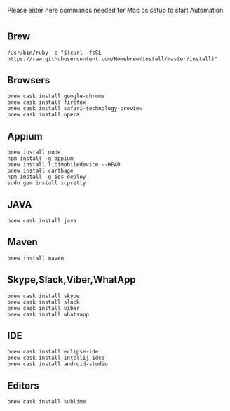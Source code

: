 Please enter here commands needed for Mac os setup to start Automation

# 
## Brew
```
/usr/bin/ruby -e "$(curl -fsSL https://raw.githubusercontent.com/Homebrew/install/master/install)"
```
## Browsers
```
brew cask install google-chrome
brew cask install firefox
brew cask install safari-technology-preview
brew cask install opera
```

## Appium
```
brew install node
npm install -g appium
brew install libimobiledevice --HEAD 
brew install carthage
npm install -g ios-deploy
sudo gem install xcpretty
```

## JAVA
```
brew cask install java
```

## Maven
```
brew install maven
```

## Skype,Slack,Viber,WhatApp
```
brew cask install skype
brew cask install slack
brew cask install viber
brew cask install whatsapp
```


## IDE
```
brew cask install eclipse-ide
brew cask install intellij-idea
brew cask install android-studio
```

## Editors
```
brew cask install sublime
```
